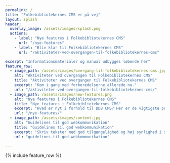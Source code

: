 ```yaml
---
permalink: /
title: "Folkebibliotekernes CMS er på vej"
layout: splash
header:
  overlay_image: /assets/images/splash.png
  actions:
    - label: "Nye features i Folkebibliotekernes CMS"
      url: "/nye-features"
    - label: "Bliv klar til Folkebibliotekernes CMS"
      url: "/aktiviteter-ved-overgangen-til-folkebibliotekernes-cms"

excerpt: "Informationsmaterialer og manual udbygges løbende her"
feature_row:
  - image_path: /assets/images/overgang-til-folkebibliotekernes-cms.jpg
    alt: "Aktiviteter ved overgangen til Folkebibliotekernes CMS"
    title: "Aktiviteter ved overgangen til Folkebibliotekernes CMS"
    excerpt: "Kom i gang med forberedelserne allerede nu."
    url: "/aktiviteter-ved-overgangen-til-folkebibliotekernes-cms/"
  - image_path: /assets/images/new-features.png
    alt: "Nye features i Folkebibliotekernes CMS"
    title: "Nye features i Folkebibliotekernes CMS"
    excerpt: "Hvad er nyt i forhold til DDB CMS? Her er de vigtigste punkter."
    url: "/nye-features/"
  - image_path: /assets/images/content.jpg
    alt: "Guidelines til god webkommunikation"
    title: "Guidelines til god webkommunikation"
    excerpt: "Skriv tekster med god tilgængelighed og høj synlighed i søgemaskiner."
    url: "guidelines-til-god-webkommunikation"

---
```


{% include feature_row %}




